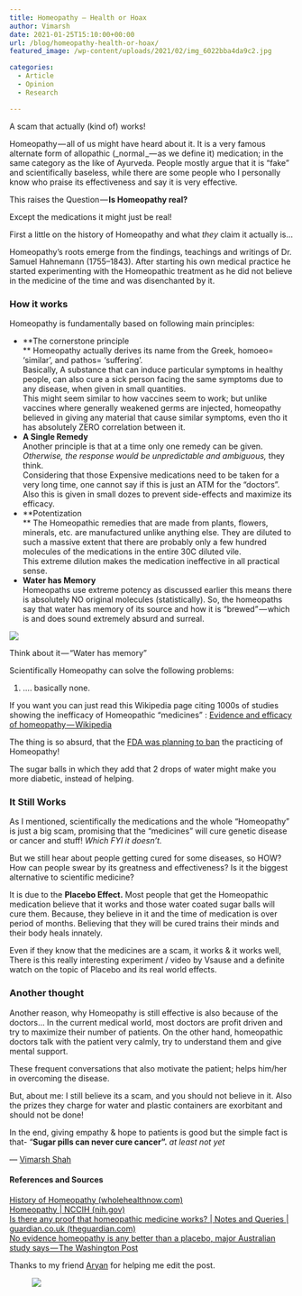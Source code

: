```yaml
---
title: Homeopathy — Health or Hoax
author: Vimarsh
date: 2021-01-25T15:10:00+00:00
url: /blog/homeopathy-health-or-hoax/
featured_image: /wp-content/uploads/2021/02/img_6022bba4da9c2.jpg

categories:
  - Article
  - Opinion
  - Research

---
```

 

A scam that actually (kind of)&nbsp;works!

Homeopathy — all of us might have heard about it. It is a very famous alternate form of allopathic (_normal _— as we define it) medication; in the same category as the like of Ayurveda. People mostly argue that it is “fake” and scientifically baseless, while there are some people who I personally know who praise its effectiveness and say it is very effective.

This raises the Question — **Is Homeopathy real?**

Except the medications it might just be&nbsp;real!

First a little on the history of Homeopathy and what _they_ claim it actually&nbsp;is…

Homeopathy’s roots emerge from the findings, teachings and writings of Dr. Samuel Hahnemann (1755–1843). After starting his own medical practice he started experimenting with the Homeopathic treatment as he did not believe in the medicine of the time and was disenchanted by&nbsp;it.

### How it&nbsp;works

Homeopathy is fundamentally based on following main principles:

  * **The cornerstone principle  
** Homeopathy actually derives its name from the Greek, homoeo= ‘similar’, and pathos= ‘suffering’.  
    Basically, A substance that can induce particular symptoms in healthy people, can also cure a sick person facing the same symptoms due to any disease, when given in small quantities.  
    This might seem similar to how vaccines seem to work; but unlike vaccines where generally weakened germs are injected, homeopathy believed in giving any material that cause similar symptoms, even tho it has absolutely ZERO correlation between&nbsp;it.
  * **A Single Remedy**  
    Another principle is that at a time only one remedy can be given. _Otherwise, the response would be unpredictable and ambiguous,_ they think.  
    Considering that those Expensive medications need to be taken for a very long time, one cannot say if this is just an ATM for the “doctors”.  
    Also this is given in small dozes to prevent side-effects and maximize its efficacy.
  * **Potentization  
** The Homeopathic remedies that are made from plants, flowers, minerals, etc. are manufactured unlike anything else. They are diluted to such a massive extent that there are probably only a few hundred molecules of the medications in the entire 30C diluted vile.  
    This extreme dilution makes the medication ineffective in all practical sense.
  * **Water has Memory**  
    Homeopaths use extreme potency as discussed earlier this means there is absolutely NO original molecules (statistically). So, the homeopaths say that water has memory of its source and how it is “brewed” — which is and does sound extremely absurd and&nbsp;surreal.<figure class="wp-block-image">

![][1] <figcaption>Think about it — “Water has memory”&nbsp;</figcaption></figure> 

Scientifically Homeopathy can solve the following problems:

  1. …. basically none.

If you want you can just read this Wikipedia page citing 1000s of studies showing the inefficacy of Homeopathic “medicines”&nbsp;: [Evidence and efficacy of homeopathy — Wikipedia][2]

The thing is so absurd, that the [FDA was planning to ban][3] the practicing of Homeopathy!

The sugar balls in which they add that 2 drops of water might make you more diabetic, instead of&nbsp;helping.

### It Still&nbsp;Works

As I mentioned, scientifically the medications and the whole “Homeopathy” is just a big scam, promising that the “medicines” will cure genetic disease or cancer and stuff! _Which FYI it&nbsp;doesn’t._

But we still hear about people getting cured for some diseases, so HOW?  
How can people swear by its greatness and effectiveness? Is it the biggest alternative to scientific medicine?

It is due to the **Placebo Effect.** Most people that get the Homeopathic medication believe that it works and those water coated sugar balls will cure them. Because, they believe in it and the time of medication is over period of months. Believing that they will be cured trains their minds and their body heals innately.

Even if they know that the medicines are a scam, it works & it works well, There is this really interesting experiment / video by Vsause and a definite watch on the topic of Placebo and its real world&nbsp;effects.



### Another thought&nbsp;

Another reason, why Homeopathy is still effective is also because of the doctors… In the current medical world, most doctors are profit driven and try to maximize their number of patients. On the other hand, homeopathic doctors talk with the patient very calmly, try to understand them and give mental&nbsp;support.

These frequent conversations that also motivate the patient; helps him/her in overcoming the&nbsp;disease.

But, about me: I still believe its a scam, and you should not believe in it. Also the prizes they charge for water and plastic containers are exorbitant and should not be&nbsp;done!

In the end, giving empathy & hope to patients is good but the simple fact is that- “**Sugar pills can never cure cancer”.** _at least not&nbsp;yet_

— [Vimarsh&nbsp;Shah][4]

#### References and&nbsp;Sources

[History of Homeopathy (wholehealthnow.com)][5]  
[Homeopathy | NCCIH (nih.gov)][6]  
[Is there any proof that homeopathic medicine works? | Notes and Queries | guardian.co.uk (theguardian.com)][7]  
[No evidence homeopathy is any better than a placebo, major Australian study says — The Washington Post][8]

Thanks to my friend [Aryan][9] for helping me edit the&nbsp;post.<figure class="wp-block-image">

![][10] </figure>

 [1]: https://vimarsh.info/wp-content/uploads/2021/02/1gZdDT3qVjmplps29rHPwhA.jpg
 [2]: https://en.wikipedia.org/wiki/Evidence_and_efficacy_of_homeopathy
 [3]: https://advocacy.sba.gov/2020/01/27/homeopathy-industry-threatened-by-new-fda-guidance/
 [4]: http://www.vimarsh.info
 [5]: http://www.wholehealthnow.com/homeopathy_info/history.html
 [6]: https://www.nccih.nih.gov/health/homeopathy
 [7]: https://www.theguardian.com/notesandqueries/query/0,,-9542,00.html
 [8]: https://www.washingtonpost.com/news/morning-mix/wp/2015/03/11/no-evidence-homeopathy-is-any-better-than-a-placebo-major-australian-study-says/
 [9]: https://aryantiwari.com/
 [10]: https://vimarsh.info/wp-content/uploads/2021/02/img_6022bbc711c19.gif